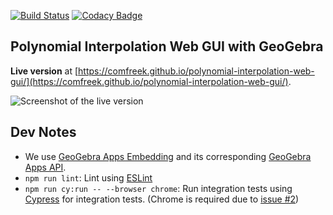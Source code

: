 [![Build Status](https://api.travis-ci.com/ComFreek/polynomial-interpolation-web-gui.svg?branch=master)](https://travis-ci.com/ComFreek/polynomial-interpolation-web-gui)
[![Codacy Badge](https://api.codacy.com/project/badge/Grade/a42239093d9747f0917138b40c9eea63)](https://www.codacy.com/app/ComFreek/polynomial-interpolation-web-gui?utm_source=github.com&amp;utm_medium=referral&amp;utm_content=ComFreek/polynomial-interpolation-web-gui&amp;utm_campaign=Badge_Grade)

## Polynomial Interpolation Web GUI with GeoGebra

**Live version** at [https://comfreek.github.io/polynomial-interpolation-web-gui/](https://comfreek.github.io/polynomial-interpolation-web-gui/).

![Screenshot of the live version](https://cdn.jsdelivr.net/gh/ComFreek/polynomial-interpolation-web-gui@da60bd7bfd9ad04bbbe3c79c00000f9eceaffe83/Screenshot.png "Screenshot of the live version")

## Dev Notes

- We use [GeoGebra Apps Embedding](https://wiki.geogebra.org/en/Reference:GeoGebra_Apps_Embedding) and its corresponding [GeoGebra Apps API](https://wiki.geogebra.org/en/Reference:GeoGebra_Apps_API).
- `npm run lint`: Lint using [ESLint](https://eslint.org/)
- `npm run cy:run -- --browser chrome`: Run integration tests using [Cypress](https://www.cypress.io/) for integration tests. (Chrome is required due to [issue #2](https://github.com/ComFreek/polynomial-interpolation-web-gui/issues/2))